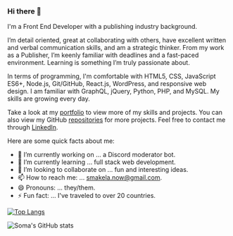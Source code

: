 ### Hi there 👋

I'm a Front End Developer with a publishing industry background.

I’m detail oriented, great at collaborating with others, have excellent written and verbal communication skills, and am a strategic thinker. From my work as a Publisher, I’m keenly familiar with deadlines and a fast-paced environment. Learning is something I’m truly passionate about.

In terms of programming, I'm comfortable with HTML5, CSS, JavaScript ES6+, Node.js, Git/GitHub, React.js, WordPress, and responsive web design. I am familiar with GraphQL, jQuery, Python, PHP, and MySQL. My skills are growing every day.

Take a look at my [portfolio](https://smakela13.github.io/smakela-portfolio-react-version/) to view more of my skills and projects. You can also view my GitHub [repositories](https://github.com/smakela13?tab=repositories) for more projects. Feel free to contact me through [LinkedIn](https://www.linkedin.com/in/soma-makela/).

Here are some quick facts about me:

- 🔭 I’m currently working on ... a Discord moderator bot.
- 🌱 I’m currently learning ... full stack web development.
- 👯 I’m looking to collaborate on ... fun and interesting ideas.
- 📫 How to reach me: ... smakela.now@gmail.com.
- 😄 Pronouns: ... they/them.
- ⚡ Fun fact: ... I've traveled to over 20 countries.

[![Top Langs](https://github-readme-stats.vercel.app/api/top-langs/?username=smakela13&layout=compact&theme=nord)](https://github.com/anuraghazra/github-readme-stats)

![Soma's GitHub stats](https://github-readme-stats.vercel.app/api?username=smakela13&count_private=true&theme=nord) 

